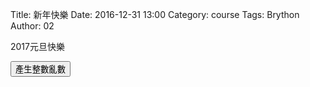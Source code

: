 Title: 新年快樂
Date: 2016-12-31 13:00
Category: course
Tags: Brython
Author: 02

2017元旦快樂

<!--PELICAN_END_SUMMARY>

首先了解random亂數模組的用法

然後利用random模組產生一個介於1-100的整數列印在網頁上

<!-- 導入 Brython 標準程式庫 -->

<script type="text/javascript" 
    src="https://cdn.rawgit.com/brython-dev/brython/master/www/src/brython_dist.js">
</script>

<!-- 啟動 Brython -->
 
<script>
window.onload=function(){
brython(1);
}
</script>

<!-- 以下可以執行  Brython 程式 -->

<div id="newyear"></div>
<script type="text/python3">
from browser import document
from browser import html
import random
print_location = document["newyear"]

def gen_int():
    num=random.randint(1,49)
    #設法將num列印在網頁上
    #print_location=document[''newyear'']
    print_location <= num + html.BR()
    
def lottery(e):
    for i in range(6):
        gen_int()
    print_location <= "恭喜中獎!" +html.BR()
    
#document[''but1''].bind(''click'',gen_int)
document["but1"].bind("click" ,lottery)
</script>
<button id="but1">產生整數亂數</button>
